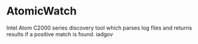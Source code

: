 # AtomicWatch
Intel Atom C2000 series discovery tool which parses log files and returns results if a positive match is found. iadgov
